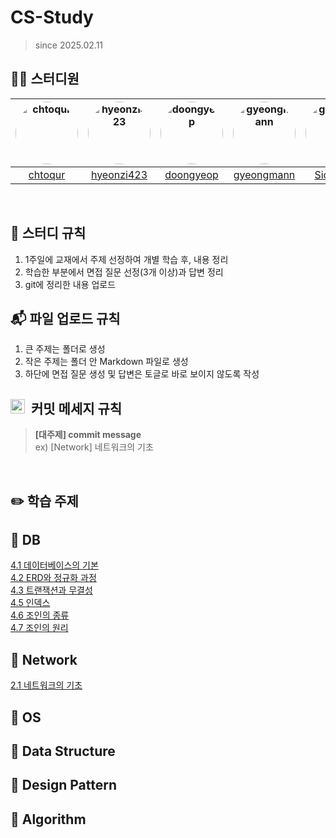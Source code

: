 # CS-Study
> since 2025.02.11

## 🧑‍💻 스터디원

|<a href="https://github.com/chtoqur"><img src="https://github.com/chtoqur.png" alt="chtoqur" style="width: 100px; height: 100px; border-radius: 50%;"></a>|<a href="https://github.com/hyeonzi423"><img src="https://github.com/hyeonzi423.png" alt="hyeonzi423" style="width: 100px; height: 100px; border-radius: 50%;"></a>|<a href="https://github.com/doongyeop"><img src="https://github.com/doongyeop.png" alt="doongyeop" style="width: 100px; height: 100px; border-radius: 50%;"></a>|<a href="https://github.com/gyeongmann"><img src="https://github.com/gyeongmann.png" alt="gyeongmann" style="width: 100px; height: 100px; border-radius: 50%;"></a>|<a href="https://github.com/SioJeong"><img src="https://github.com/SioJeong.png" alt="gyeongmann" style="width: 100px; height: 100px; border-radius: 50%;"></a>|
|:---:|:---:|:---:|:---:|:---:|
| [chtoqur](https://github.com/chtoqur) | [hyeonzi423](https://github.com/hyeonzi423) | [doongyeop](https://github.com/doongyeop) | [gyeongmann](https://github.com/gyeongmann) | [SioJeong](https://github.com/SioJeong) |

<br>

## 🎲 스터디 규칙
1. 1주일에 교재에서 주제 선정하여 개별 학습 후, 내용 정리
2. 학습한 부분에서 면접 질문 선정(3개 이상)과 답변 정리
3. git에 정리한 내용 업로드

## 📬 파일 업로드 규칙
1. 큰 주제는 폴더로 생성
2. 작은 주제는 폴더 안 Markdown 파일로 생성
3. 하단에 면접 질문 생성 및 답변은 토글로 바로 보이지 않도록 작성

## <img src="https://github.com/user-attachments/assets/4babd31b-a553-4c3d-8c3a-fbd311e88f33" width="23" height="23"> &nbsp;커밋 메세지 규칙

> **[대주제] commit message** <br>
ex) [Network] 네트워크의 기초

<br>

## ✏️ 학습 주제
📌 DB
---
[4.1 데이터베이스의 기본](https://github.com/hyeonzi423/CS-Study/blob/main/Database/4.1%20데이터베이스의%20기본.md) <br/>
[4.2 ERD와 정규화 과정](https://github.com/hyeonzi423/CS-Study/blob/main/Database/4.2%20ERD와%20정규화%20과정.md) <br/>
[4.3 트랜잭션과 무결성](https://github.com/hyeonzi423/CS-Study/blob/main/Database/4.3%20트랜잭션과%20무결성.md) <br/>
[4.5 인덱스](https://github.com/doongyeop/CS-Study/blob/main/Database/4.5%20인덱스.md) <br/>
[4.6 조인의 종류](https://github.com/hyeonzi423/CS-Study/blob/main/Database/4.6%20조인의%20종류.md) <br/>
[4.7 조인의 원리](https://github.com/hyeonzi423/CS-Study/blob/main/Database/4.7%20조인의%20원리.md) <br/>


📌 Network
---
[2.1 네트워크의 기초](https://github.com/hyeonzi423/CS-Study/blob/main/Network/2.1%20네트워크의%20기초.md) <br/>

📌 OS
---

📌 Data Structure
---

📌 Design Pattern
---

📌 Algorithm
---


